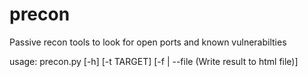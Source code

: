 # precon
Passive recon tools to look for open ports and known vulnerabilties

usage: precon.py [-h] [-t TARGET] [-f | --file (Write result to html file)]
